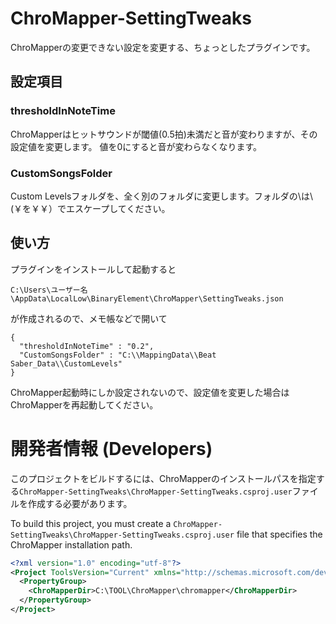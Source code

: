 # ChroMapper-SettingTweaks

ChroMapperの変更できない設定を変更する、ちょっとしたプラグインです。

## 設定項目

### thresholdInNoteTime
ChroMapperはヒットサウンドが閾値(0.5拍)未満だと音が変わりますが、その設定値を変更します。
値を0にすると音が変わらなくなります。

### CustomSongsFolder
Custom Levelsフォルダを、全く別のフォルダに変更します。フォルダの\は\\(￥を￥￥）でエスケープしてください。

## 使い方

プラグインをインストールして起動すると
```
C:\Users\ユーザー名\AppData\LocalLow\BinaryElement\ChroMapper\SettingTweaks.json
```
が作成されるので、メモ帳などで開いて
```
{
  "thresholdInNoteTime" : "0.2",
  "CustomSongsFolder" : "C:\\MappingData\\Beat Saber_Data\\CustomLevels"
}
```

ChroMapper起動時にしか設定されないので、設定値を変更した場合はChroMapperを再起動してください。

# 開発者情報 (Developers)
このプロジェクトをビルドするには、ChroMapperのインストールパスを指定する`ChroMapper-SettingTweaks\ChroMapper-SettingTweaks.csproj.user`ファイルを作成する必要があります。

To build this project, you must create a `ChroMapper-SettingTweaks\ChroMapper-SettingTweaks.csproj.user` file that specifies the ChroMapper installation path.

```xml
<?xml version="1.0" encoding="utf-8"?>
<Project ToolsVersion="Current" xmlns="http://schemas.microsoft.com/developer/msbuild/2003">
  <PropertyGroup>
    <ChroMapperDir>C:\TOOL\ChroMapper\chromapper</ChroMapperDir>
  </PropertyGroup>
</Project>
```
